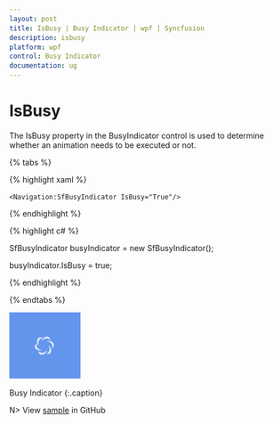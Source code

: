 ```yaml
---
layout: post
title: IsBusy | Busy Indicator | wpf | Syncfusion
description: isbusy
platform: wpf
control: Busy Indicator
documentation: ug
---
```


# IsBusy

The IsBusy property in the BusyIndicator control is used to determine whether an animation needs to be executed or not.

{% tabs %}

{% highlight xaml %}

<Grid Background="CornflowerBlue">

    <Navigation:SfBusyIndicator IsBusy="True"/>

</Grid>

{% endhighlight %}

{% highlight c# %}

SfBusyIndicator busyIndicator = new SfBusyIndicator();

busyIndicator.IsBusy = true;

{% endhighlight %}

{% endtabs %}

![IsBusy](IsBusy_images/IsBusy_img1.png)

Busy Indicator
{:.caption}


N> View [sample](https://github.com/SyncfusionExamples/wpf-BusyIndicator-examples/tree/master/Samples/IsBusy) in GitHub

